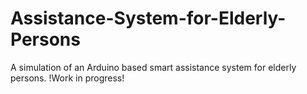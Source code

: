 # Assistance-System-for-Elderly-Persons
A simulation of an Arduino based smart assistance system for elderly persons. 
!Work in progress!
